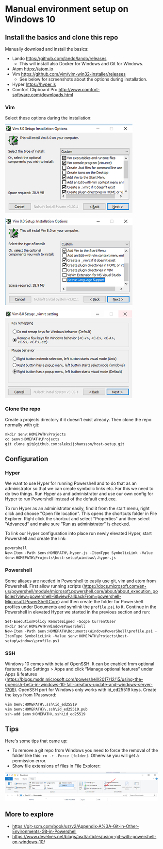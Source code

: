 # Manual environment setup on Windows 10

## Install the basics and clone this repo

Manually download and install the basics:
- Lando https://github.com/lando/lando/releases
  - This will install also Docker for Windows and Git for Windows.
- Atom https://atom.io
- Vim https://github.com/vim/vim-win32-installer/releases
  - See below for screenshots about the options during installation.
- Hyper https://hyper.is
- Comfort Clipboard Pro http://www.comfort-software.com/downloads.html

### Vim

Select these options during the installation:

![Vim Setup Options Part 1](vim_setup_options1.png "Vim Setup Options Part 1")

![Vim Setup Options Part 2](vim_setup_options2.png "Vim Setup Options Part 2")

![Vim Setup Options Part 3](vim_setup_options3.png "Vim Setup Options Part 3")

### Clone the repo

Create a projects directory if it doesn't exist already. Then clone the repo normally with git:
```
mkdir $env:HOMEPATH\Projects
cd $env:HOMEPATH\Projects
git clone git@github.com:aleksijohansson/host-setup.git
```

## Configuration

### Hyper

We want to use Hyper for running Powershell and to do that as an administrator so that we can create symbolic links etc. For this we need to do two things. Run Hyper as and administrator and use our own config for Hyper to run Powershell instead of the default cmd.exe.

To run Hyper as an administrator easily, find it from the start menu, right click and choose "Open file location". This opens the shortcuts folder in File Explorer. Right click the shortcut and select "Properties" and then select "Advanced" and make sure "Run as administrator" is checked.

To link our Hyper configuration into place run newly elevated Hyper, start Powershell and create the link:
```
powershell
New-Item -Path $env:HOMEPATH\.hyper.js -ItemType SymbolicLink -Value $env:HOMEPATH\Projects\host-setup\windows\.hyper.js
```

### Powershell

Some aliases are needed in Powershell to easily use git, vim and atom from Powershell. First allow running scripts (https://docs.microsoft.com/en-us/powershell/module/microsoft.powershell.core/about/about_execution_policies?view=powershell-6&viewFallbackFrom=powershell-Microsoft.PowerShell.Core) and then create the folder for Powershell profiles under Documents and symlink the `profile.ps1` to it. Continue in the Powershell in elevated Hyper we started in the previous section and run:

```
Set-ExecutionPolicy RemoteSigned -Scope CurrentUser
mkdir $env:HOMEPATH\WindowsPowerShell
New-Item -Path $env:HOMEPATH\Documents\WindowsPowerShell\profile.ps1 -ItemType SymbolicLink -Value $env:HOMEPATH\Projects\host-setup\windows\profile.ps1
```

### SSH

Windows 10 comes with beta of OpenSSH. It can be enabled from optional features. See Settings > Apps and click “Manage optional features” under Apps & features (https://blogs.msdn.microsoft.com/powershell/2017/12/15/using-the-openssh-beta-in-windows-10-fall-creators-update-and-windows-server-1709). OpenSSH port for Windows only works with id_ed25519 keys. Create the keys from 1Password:

```
vim $env:HOMEPATH\.ssh\id_ed25519
vim $env:HOMEPATH}\.ssh\id_ed25519.pub
ssh-add $env:HOMEPATH\.ssh\id_ed25519
```

## Tips

Here's some tips that came up:

- To remove a git repo from Windows you need to force the removal of the folder like this: `rm -r -Force [folder]`. Otherwise you will get a permission error.
- Show file extensions of files in File Explorer:

![Windows Show File Extensions](windows_show_file_extensions.png "Windows Show File Extensions")

## More to explore

- https://git-scm.com/book/uz/v2/Appendix-A%3A-Git-in-Other-Environments-Git-in-Powershell
- https://www.develves.net/blogs/asd/articles/using-git-with-powershell-on-windows-10/

